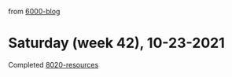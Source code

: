 from [6000-blog](../../../6000-blog.md)
# Saturday (week 42), 10-23-2021
Completed [8020-resources](8020-resources.md)